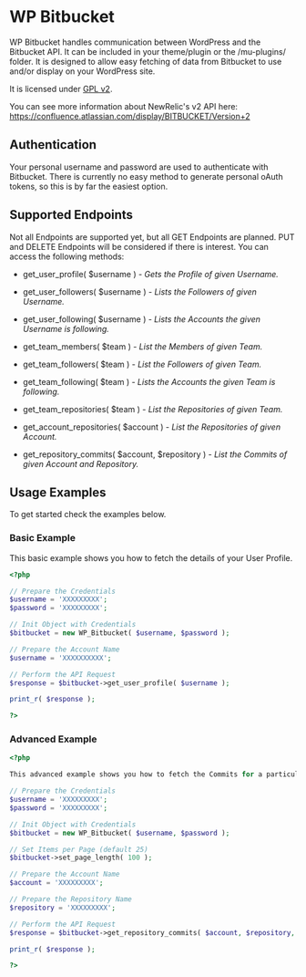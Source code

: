 # WP Bitbucket

WP Bitbucket handles communication between WordPress and the Bitbucket API. It can be included in your theme/plugin or the /mu-plugins/ folder. It is designed to allow easy fetching of data from Bitbucket to use and/or display on your WordPress site.

It is licensed under [GPL v2](http://www.gnu.org/licenses/gpl-2.0.html).

You can see more information about NewRelic's v2 API here: https://confluence.atlassian.com/display/BITBUCKET/Version+2

## Authentication

Your personal username and password are used to authenticate with Bitbucket. There is currently no easy method to generate personal oAuth tokens, so this is by far the easiest option.

## Supported Endpoints

Not all Endpoints are supported yet, but all GET Endpoints are planned. PUT and DELETE Endpoints will be considered if there is interest. You can access the following methods:

* get_user_profile( $username ) - *Gets the Profile of given Username.*

* get_user_followers( $username ) - *Lists the Followers of given Username.*

* get_user_following( $username ) - *Lists the Accounts the given Username is following.*

* get_team_members( $team ) - *List the Members of given Team.*

* get_team_followers( $team ) - *List the Followers of given Team.*

* get_team_following( $team ) - *Lists the Accounts the given Team is following.*

* get_team_repositories( $team ) - *List the Repositories of given Team.*

* get_account_repositories( $account ) - *List the Repositories of given Account.*

* get_repository_commits( $account, $repository ) - *List the Commits of given Account and Repository.*

## Usage Examples

To get started check the examples below.

### Basic Example

This basic example shows you how to fetch the details of your User Profile.

```php
<?php

// Prepare the Credentials
$username = 'XXXXXXXXX';
$password = 'XXXXXXXXX';

// Init Object with Credentials
$bitbucket = new WP_Bitbucket( $username, $password );

// Prepare the Account Name
$username = 'XXXXXXXXXX';

// Perform the API Request
$response = $bitbucket->get_user_profile( $username );

print_r( $response );

?>
```

### Advanced Example

```php
<?php

This advanced example shows you how to fetch the Commits for a particular Repository and optionally setting pagination options.

// Prepare the Credentials
$username = 'XXXXXXXXX';
$password = 'XXXXXXXXX';

// Init Object with Credentials
$bitbucket = new WP_Bitbucket( $username, $password );

// Set Items per Page (default 25)
$bitbucket->set_page_length( 100 );

// Prepare the Account Name
$account = 'XXXXXXXXX';

// Prepare the Repository Name
$repository = 'XXXXXXXXX';

// Perform the API Request
$response = $bitbucket->get_repository_commits( $account, $repository, $page = 1 );

print_r( $response );

?>
```